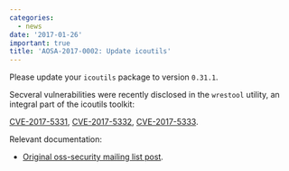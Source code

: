 ```yaml
---
categories:
  - news
date: '2017-01-26'
important: true
title: 'AOSA-2017-0002: Update icoutils'
---
```



Please update your `icoutils` package to version `0.31.1`.

Secveral vulnerabilities were recently disclosed in the `wrestool` utility, an integral part of the icoutils toolkit:

[CVE-2017-5331](https://cve.mitre.org/cgi-bin/cvename.cgi?name=CVE-2017-5331), [CVE-2017-5332](https://cve.mitre.org/cgi-bin/cvename.cgi?name=CVE-2017-5332), [CVE-2017-5333](https://cve.mitre.org/cgi-bin/cvename.cgi?name=CVE-2017-5333).

Relevant documentation:

- [Original oss-security mailing list post](http://seclists.org/oss-sec/2017/q1/38).